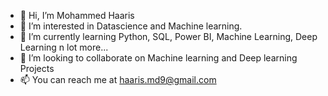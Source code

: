 - 👋 Hi, I’m Mohammed Haaris
- 👀 I’m interested in Datascience and Machine learning.
- 🌱 I’m currently learning Python, SQL, Power BI, Machine Learning, Deep Learning n lot more...
- 💞️ I’m looking to collaborate on Machine learning and Deep learning Projects
- 📫 You can reach me at haaris.md9@gmail.com

<!---
ShMoHaa/ShMoHaa is a ✨ special ✨ repository because its `README.md` (this file) appears on your GitHub profile.
You can click the Preview link to take a look at your changes.
--->
